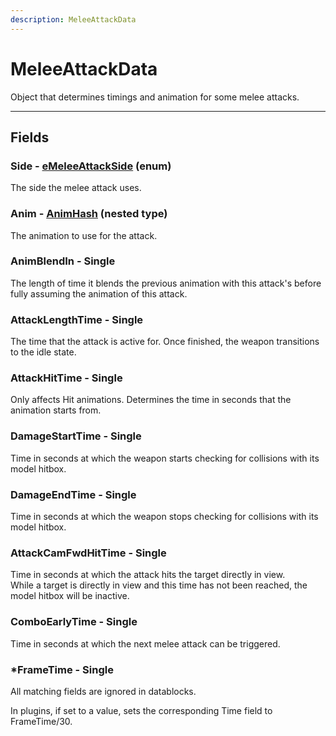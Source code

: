 ```yaml
---
description: MeleeAttackData
---
```


# MeleeAttackData

Object that determines timings and animation for some melee attacks.

***

## Fields

### Side - [eMeleeAttackSide](../enum-types.md#emeleeattackside) (enum)

The side the melee attack uses.

### Anim - [AnimHash](animhash.md) (nested type)

The animation to use for the attack.

### AnimBlendIn - Single

The length of time it blends the previous animation with this attack's before fully assuming the animation of this attack.

### AttackLengthTime - Single

The time that the attack is active for. Once finished, the weapon transitions to the idle state.

### AttackHitTime - Single

Only affects Hit animations. Determines the time in seconds that the animation starts from.

### DamageStartTime - Single

Time in seconds at which the weapon starts checking for collisions with its model hitbox.

### DamageEndTime - Single

Time in seconds at which the weapon stops checking for collisions with its model hitbox.

### AttackCamFwdHitTime - Single

Time in seconds at which the attack hits the target directly in view.\
While a target is directly in view and this time has not been reached, the model hitbox will be inactive.

### ComboEarlyTime - Single

Time in seconds at which the next melee attack can be triggered.

### \*FrameTime - Single

All matching fields are ignored in datablocks.

In plugins, if set to a value, sets the corresponding Time field to FrameTime/30.
